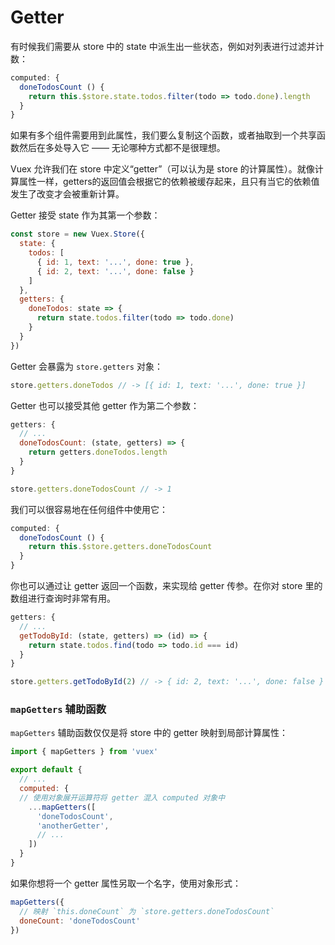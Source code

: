 # Getter

有时候我们需要从 store 中的 state 中派生出一些状态，例如对列表进行过滤并计数：

``` js
computed: {
  doneTodosCount () {
    return this.$store.state.todos.filter(todo => todo.done).length
  }
}
```

如果有多个组件需要用到此属性，我们要么复制这个函数，或者抽取到一个共享函数然后在多处导入它 —— 无论哪种方式都不是很理想。

Vuex 允许我们在 store 中定义“getter”（可以认为是 store 的计算属性）。就像计算属性一样，getters的返回值会根据它的依赖被缓存起来，且只有当它的依赖值发生了改变才会被重新计算。

Getter 接受 state 作为其第一个参数：

``` js
const store = new Vuex.Store({
  state: {
    todos: [
      { id: 1, text: '...', done: true },
      { id: 2, text: '...', done: false }
    ]
  },
  getters: {
    doneTodos: state => {
      return state.todos.filter(todo => todo.done)
    }
  }
})
```

Getter 会暴露为 `store.getters` 对象：

``` js
store.getters.doneTodos // -> [{ id: 1, text: '...', done: true }]
```

Getter 也可以接受其他 getter 作为第二个参数：

``` js
getters: {
  // ...
  doneTodosCount: (state, getters) => {
    return getters.doneTodos.length
  }
}
```

``` js
store.getters.doneTodosCount // -> 1
```

我们可以很容易地在任何组件中使用它：

``` js
computed: {
  doneTodosCount () {
    return this.$store.getters.doneTodosCount
  }
}
```

你也可以通过让 getter 返回一个函数，来实现给 getter 传参。在你对 store 里的数组进行查询时非常有用。

```js
getters: {
  // ...
  getTodoById: (state, getters) => (id) => {
    return state.todos.find(todo => todo.id === id)
  }
}
```

``` js
store.getters.getTodoById(2) // -> { id: 2, text: '...', done: false }
```

### `mapGetters` 辅助函数

`mapGetters` 辅助函数仅仅是将 store 中的 getter 映射到局部计算属性：

``` js
import { mapGetters } from 'vuex'

export default {
  // ...
  computed: {
  // 使用对象展开运算符将 getter 混入 computed 对象中
    ...mapGetters([
      'doneTodosCount',
      'anotherGetter',
      // ...
    ])
  }
}
```

如果你想将一个 getter 属性另取一个名字，使用对象形式：

``` js
mapGetters({
  // 映射 `this.doneCount` 为 `store.getters.doneTodosCount`
  doneCount: 'doneTodosCount'
})
```

